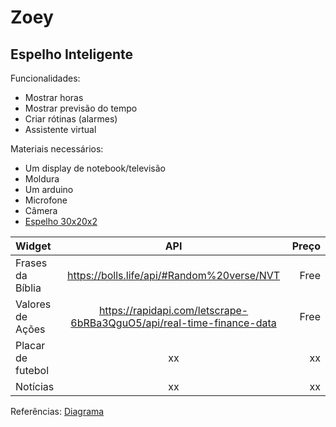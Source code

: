 # Zoey

## Espelho Inteligente

Funcionalidades:
- Mostrar horas
- Mostrar previsão do tempo
- Criar rótinas (alarmes)
- Assistente virtual

Materiais necessários:
- Um display de notebook/televisão
- Moldura
- Um arduino
- Microfone
- Câmera
- [Espelho 30x20x2](https://produto.mercadolivre.com.br/MLB-1856823442-espelho-decorativo-30x20-banheirowcbarba-preco-de-promoco-_JM#position%3D10%26search_layout%3Dgrid%26type%3Ditem%26tracking_id%3De929dcda-38af-4061-b121-4014c13c6f5c)


| Widget              | API | Preço |
| :---------------- | :------: | ----: |
| Frases da Bíblia              | https://bolls.life/api/#Random%20verse/NVT | Free |
| Valores de Ações              | https://rapidapi.com/letscrape-6bRBa3QguO5/api/real-time-finance-data | Free |
| Placar de futebol              | xx | xx |
| Notícias              | xx | xx |



Referências:
[Diagrama](https://excalidraw.com/#json=G_3GPg3PmOuU5STL0p8vH,nhcDJDZtWNz_kVxGhLFmCQ)
